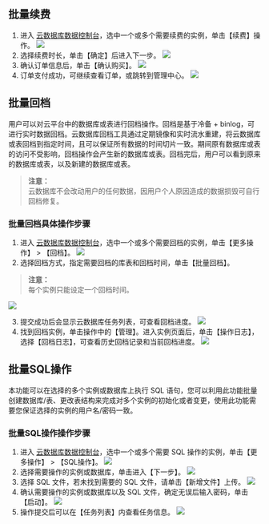 ## 批量续费
1. 进入 [云数据库数据控制台](http://console.tcecqpoc.fsphere.cn/cdb)，选中一个或多个需要续费的实例，单击【续费】操作。
![](http://imgcache.tcecqpoc.fsphere.cn/image/mc.qcloudimg.com/static/img/83008284f2d39df398d2cce0cc3eb706/check_one.png)
2. 选择续费时长，单击【确定】后进入下一步。
![](http://imgcache.tcecqpoc.fsphere.cn/image/mc.qcloudimg.com/static/img/2e4a806ce72aeacfc9fd0ca2d4446bfb/check_two.png)
3. 确认订单信息后，单击【确认购买】。
![](http://imgcache.tcecqpoc.fsphere.cn/image/mc.qcloudimg.com/static/img/6a6ca027e73ae123bef06cbc443bcf9d/check_three.png)
4. 订单支付成功，可继续查看订单，或跳转到管理中心。
![](http://imgcache.tcecqpoc.fsphere.cn/image/mccdn.qcloud.com/img56825d7c5d5ea.png)

## 批量回档

用户可以对云平台中的数据库或表进行回档操作。回档是基于冷备 + binlog，可进行实时数据回档。云数据库回档工具通过定期镜像和实时流水重建，将云数据库或表回档到指定时间，且可以保证所有数据的时间切片一致。期间原有数据库或表的访问不受影响，回档操作会产生新的数据库或表。回档完后，用户可以看到原来的数据库或表，以及新建的数据库或表。

>**注意：**  
>云数据库不会改动用户的任何数据，因用户个人原因造成的数据损毁可自行回档修复。

### 批量回档具体操作步骤

1. 进入 [云数据库数据控制台](http://console.tcecqpoc.fsphere.cn/cdb)，选中一个或多个需要回档的实例，单击【更多操作】 > 【回档】。
![](http://imgcache.tcecqpoc.fsphere.cn/image/mc.qcloudimg.com/static/img/38b5002d8b4d158a5c57c150b50277ad/reback_one.png)
2. 选择回档方式，指定需要回档的库表和回档时间，单击【批量回档】。
>**注意：**  
>每个实例只能设定一个回档时间。</blockquote>
![](http://imgcache.tcecqpoc.fsphere.cn/image/mc.qcloudimg.com/static/img/7a01be7903fd592133ea40b88b1b399c/reback_two.png)
3. 提交成功后会显示云数据库任务列表，可查看回档进度。
![](http://imgcache.tcecqpoc.fsphere.cn/image/mc.qcloudimg.com/static/img/0a0cd866d319f103dc452fc39c9e7a54/reback_three.png)
4. 找到回档实例，单击操作中的【管理】。进入实例页面后，单击【操作日志】，选择【回档日志】，可查看历史回档记录和当前回档进度。
![](http://imgcache.tcecqpoc.fsphere.cn/image/mc.qcloudimg.com/static/img/3faa954178e5e2e1b4a3e99b6597fd89/reback_four.png)

## 批量SQL操作

本功能可以在选择的多个实例或数据库上执行 SQL 语句，您可以利用此功能批量创建数据库/表、更改表结构来完成对多个实例的初始化或者变更，使用此功能需要您保证选择的实例的用户名/密码一致。

### 批量SQL操作操作步骤

1. 进入 [云数据库数据控制台](http://console.tcecqpoc.fsphere.cn/cdb)，选中一个或多个需要 SQL 操作的实例，单击【更多操作】 > 【SQL操作】。
![](http://imgcache.tcecqpoc.fsphere.cn/image/mc.qcloudimg.com/static/img/e404ae00352e6118163f7a6701edd228/sql_one.png)
2. 选择需要操作的实例或数据库，单击进入【下一步】。
![](http://imgcache.tcecqpoc.fsphere.cn/image/mc.qcloudimg.com/static/img/2301e2abe6a5486c4764aa1d75227565/sql_two.png)
3. 选择 SQL 文件，若未找到需要的 SQL 文件，请单击【新增文件】上传。
![](http://imgcache.tcecqpoc.fsphere.cn/image/mc.qcloudimg.com/static/img/81a527221f924a30907f21bc79f07993/sql_three.png)
4. 确认需要操作的实例或数据库以及 SQL 文件，确定无误后输入密码，单击【启动】。
![](http://imgcache.tcecqpoc.fsphere.cn/image/mc.qcloudimg.com/static/img/cbf17bc5623e08a61bcd0235a20cf3d7/sql_four.png)
5. 操作提交后可以在【任务列表】内查看任务信息。
![](http://imgcache.tcecqpoc.fsphere.cn/image/mc.qcloudimg.com/static/img/1a3e03af04e2c2703a94aef948dede24/sql_five.png)

